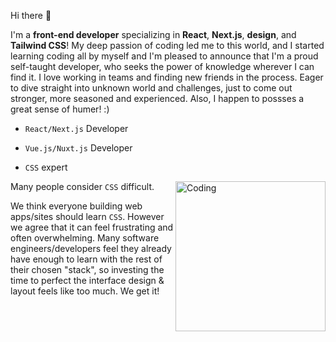 Hi there 👋

I'm a **front-end developer** specializing in **React**, **Next.js**, **design**, and **Tailwind CSS**!
My deep passion of coding led me to this world, and I started learning coding all by myself and I'm pleased to announce that I'm a proud self-taught developer, who seeks the power of knowledge wherever I can find it.
I love working in teams and finding new friends in the process. Eager to dive straight into unknown world and challenges, just to come out stronger, more seasoned and experienced.
Also, I happen to possses a great sense of humer! :)

- `React/Next.js` Developer

- `Vue.js/Nuxt.js` Developer

- `CSS` expert

<img align="right" alt="Coding" width="240" src="https://github.com/VividSun-V/VividSun-V/assets/164004558/c4c84bde-01c7-4b74-90af-b494b503ebe4">

Many people consider `CSS` difficult.

We think everyone building web apps/sites should learn `CSS`.
However we agree that it can feel frustrating and often overwhelming.
Many software engineers/developers feel they already have enough to learn with the rest of their chosen "stack", so investing the time to perfect the interface design & layout feels like too much. We get it!

<!--
**VividSun-V/VividSun-V** is a ✨ _special_ ✨ repository because its `README.md` (this file) appears on your GitHub profile.

Here are some ideas to get you started:

- 🔭 I’m currently working on ...
- 🌱 I’m currently learning ...
- 👯 I’m looking to collaborate on ...
- 🤔 I’m looking for help with ...
- 💬 Ask me about ...
- 📫 How to reach me: ...
- 😄 Pronouns: ...
- ⚡ Fun fact: ...
-->

